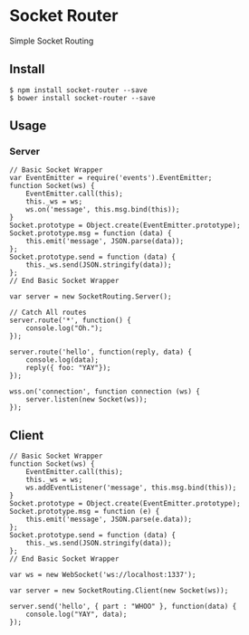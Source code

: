 # Socket Router
Simple Socket Routing

## Install
    $ npm install socket-router --save
    $ bower install socket-router --save

##  Usage

### Server
    // Basic Socket Wrapper
    var EventEmitter = require('events').EventEmitter;
    function Socket(ws) {
        EventEmitter.call(this);
        this._ws = ws;
        ws.on('message', this.msg.bind(this));
    }
    Socket.prototype = Object.create(EventEmitter.prototype);
    Socket.prototype.msg = function (data) {
        this.emit('message', JSON.parse(data));
    };
    Socket.prototype.send = function (data) {
        this._ws.send(JSON.stringify(data));
    };
    // End Basic Socket Wrapper

    var server = new SocketRouting.Server();

    // Catch All routes
    server.route('*', function() {
        console.log("Oh.");
    });

    server.route('hello', function(reply, data) {
        console.log(data);
        reply({ foo: "YAY"});
    });

    wss.on('connection', function connection (ws) {
        server.listen(new Socket(ws));
    });

## Client

    // Basic Socket Wrapper
    function Socket(ws) {
        EventEmitter.call(this);
        this._ws = ws;
        ws.addEventListener('message', this.msg.bind(this));
    }
    Socket.prototype = Object.create(EventEmitter.prototype);
    Socket.prototype.msg = function (e) {
        this.emit('message', JSON.parse(e.data));
    };
    Socket.prototype.send = function (data) {
        this._ws.send(JSON.stringify(data));
    };
    // End Basic Socket Wrapper

    var ws = new WebSocket('ws://localhost:1337');

    var server = new SocketRouting.Client(new Socket(ws));

    server.send('hello', { part : "WHOO" }, function(data) {
    	console.log("YAY", data);
    });
